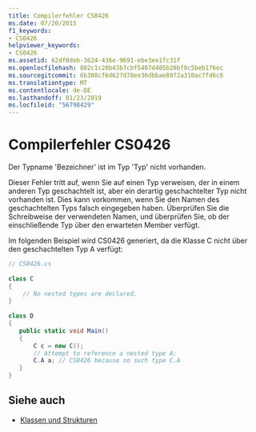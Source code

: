 ```yaml
---
title: Compilerfehler CS0426
ms.date: 07/20/2015
f1_keywords:
- CS0426
helpviewer_keywords:
- CS0426
ms.assetid: 62df0deb-3624-436e-9691-ebe3ee1fc31f
ms.openlocfilehash: 802c1c20b43b7cbf5407d405b20bf8c5beb176ec
ms.sourcegitcommit: 6b308cf6d627d78ee36dbbae8972a310ac7fd6c8
ms.translationtype: MT
ms.contentlocale: de-DE
ms.lasthandoff: 01/23/2019
ms.locfileid: "56798429"
---
```

# <a name="compiler-error-cs0426"></a>Compilerfehler CS0426
Der Typname 'Bezeichner' ist im Typ 'Typ' nicht vorhanden.  
  
 Dieser Fehler tritt auf, wenn Sie auf einen Typ verweisen, der in einem anderen Typ geschachtelt ist, aber ein derartig geschachtelter Typ nicht vorhanden ist. Dies kann vorkommen, wenn Sie den Namen des geschachtelten Typs falsch eingegeben haben. Überprüfen Sie die Schreibweise der verwendeten Namen, und überprüfen Sie, ob der einschließende Typ über den erwarteten Member verfügt.  
  
 Im folgenden Beispiel wird CS0426 generiert, da die Klasse C nicht über den geschachtelten Typ A verfügt:  
  
```csharp  
// CS0426.cs  
  
class C  
{  
    // No nested types are declared.     
}  
  
class D  
{  
   public static void Main()  
   {  
       C c = new C();  
       // Attempt to reference a nested type A:  
       C.A a; // CS0426 because no such type C.A  
   }  
}  
```  
  
## <a name="see-also"></a>Siehe auch

- [Klassen und Strukturen](../../csharp/programming-guide/classes-and-structs/index.md)
